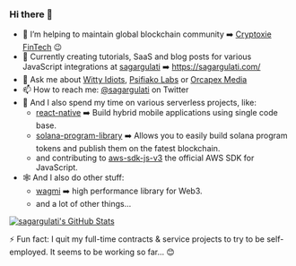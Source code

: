 ### Hi there 👋

- 🔭 I’m helping to maintain global blockchain community ➡️ [Cryptoxie FinTech](https://www.cryptoxie.com) 😉
- 🌱 Currently creating tutorials, SaaS and blog posts for various JavaScript integrations at [sagargulati](https://www.sagargulati.com) ➡️ https://sagargulati.com/
- 💬 Ask me about [Witty Idiots](https://www.wittyidiots.com), [Psifiako Labs](https://www.psifiakolabs.com) or [Orcapex Media](https://www.orcapex.com)
- 📫 How to reach me: [@sagargulati](https://twitter.com/heysagargulati) on Twitter
- 👯 And I also spend my time on various serverless projects, like:
  - [react-native](https://github.com/facebook/react-native) ➡️ Build hybrid mobile applications using single code base.
  - [solana-program-library](https://github.com/solana-labs/solana-program-library) ➡️ Allows you to easily build solana program tokens and publish them on the fatest blockchain.
  - and contributing to [aws-sdk-js-v3](https://github.com/aws/aws-sdk-js-v3) the official AWS SDK for JavaScript.
- 🕸️ And I also do other stuff:
  - [wagmi](https://github.com/wagmi-dev/wagmi) ➡️ high performance library for Web3.
  - and a lot of other things...

[![sagargulati's GitHub Stats](https://github-readme-stats.vercel.app/api?username=sagargulati&count_private=true&show_icons=true&theme=tokyonight)](https://github.com/sagargulati)

⚡ Fun fact: I quit my full-time contracts & service projects to try to be self-employed. It seems to be working so far... 😊
